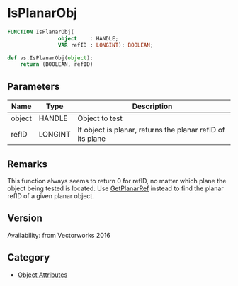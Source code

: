 # IsPlanarObj

```pascal
FUNCTION IsPlanarObj(
				object    : HANDLE;
				VAR refID : LONGINT): BOOLEAN;
```

```python
def vs.IsPlanarObj(object):
    return (BOOLEAN, refID)
```

## Parameters
|Name|Type|Description|
|---|---|---|
|object|HANDLE|Object to test|
|refID|LONGINT|If object is planar, returns the planar refID of its plane|

## Remarks
This function always seems to return 0 for refID, no matter which plane the object being tested is located.
Use [GetPlanarRef](GetPlanarRef.md) instead to find the planar refID of a given planar object.

## Version
Availability: from Vectorworks 2016

## Category
* [Object Attributes](../Categories/Object%20Attributes.md)
